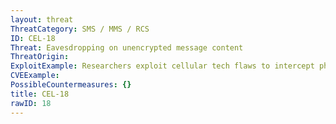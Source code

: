```yaml
---
layout: threat
ThreatCategory: SMS / MMS / RCS
ID: CEL-18
Threat: Eavesdropping on unencrypted message content
ThreatOrigin:
ExploitExample: Researchers exploit cellular tech flaws to intercept phone calls [^168]
CVEExample:
PossibleCountermeasures: {}
title: CEL-18
rawID: 18
---
```

